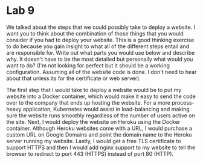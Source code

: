 # Lab 9

We talked about the steps that we could possibly take to deploy a website. I want you to think about the combination of those things that you would consider if you had to deploy your website. This is a good thinking exercise to do because you gain insight to what all of the different steps entail and are responsible for. Write out what parts you would use below and describe why. It doesn't have to be the most detailed but personally what would you want to do? (I'm not looking for perfect but it should be a working configuration. Assuming all of the website code is done. I don't need to hear about that unless its for the certificate or web server).

<!-- Answer Down Here -->
The first step that I would take to deploy a website would be to put my website into a Docker container, which would make it easy to send the code over to the company that ends up hosting the website. For a more process-heavy application, Kubernetes would assist in load-balancing and making sure the website runs smoothly regardless of the number of users active on the site. Next, I would deploy the website on Heroku using the Docker container. Although Heroku websites come with a URL, I would purchase a custom URL on Google Domains and point the domain name to the Heroku server running my website. Lastly, I would get a free TLS certificate to support HTTPS and then I would add nginx support to my website to tell the browser to redirect to port 443 (HTTPS) instead of port 80 (HTTP).